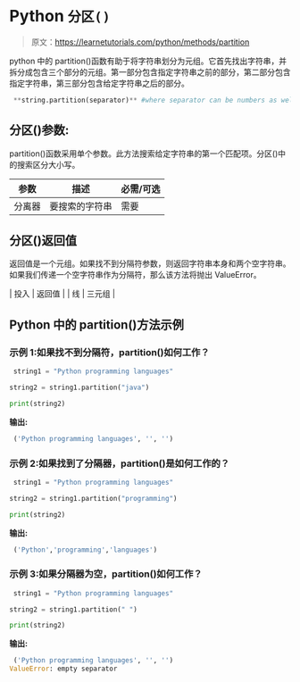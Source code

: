 # Python `分区()`

> 原文：<https://learnetutorials.com/python/methods/partition>

python 中的 partition()函数有助于将字符串划分为元组。它首先找出字符串，并拆分成包含三个部分的元组。第一部分包含指定字符串之前的部分，第二部分包含指定字符串，第三部分包含给定字符串之后的部分。

```py
 **string.partition(separator)** #where separator can be numbers as well as symbols 

```

## 分区()参数:

partition()函数采用单个参数。此方法搜索给定字符串的第一个匹配项。分区()中的搜索区分大小写。

| 参数 | 描述 | 必需/可选 |
| --- | --- | --- |
| 分离器 | 要搜索的字符串 | 需要 |

## 分区()返回值

返回值是一个元组。如果找不到分隔符参数，则返回字符串本身和两个空字符串。如果我们传递一个空字符串作为分隔符，那么该方法将抛出 ValueError。

| 投入 | 返回值 |
| 线 | 三元组 |

## Python 中的 partition()方法示例

### 示例 1:如果找不到分隔符，partition()如何工作？

```py
 string1 = "Python programming languages"

string2 = string1.partition("java")

print(string2) 

```

**输出:**

```py
 ('Python programming languages', '', '') 
```

### 示例 2:如果找到了分隔器，partition()是如何工作的？

```py
 string1 = "Python programming languages"

string2 = string1.partition("programming")

print(string2) 

```

**输出:**

```py
 ('Python','programming','languages') 
```

### 示例 3:如果分隔器为空，partition()如何工作？

```py
 string1 = "Python programming languages"

string2 = string1.partition(" ")

print(string2) 

```

**输出:**

```py
 ('Python programming languages', '', '')
ValueError: empty separator 
```